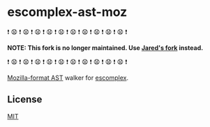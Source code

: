 # escomplex-ast-moz

:exclamation: :anguished: :exclamation: :anguished: :exclamation: :anguished: :exclamation: :anguished: :exclamation: :anguished: :exclamation: :anguished: :exclamation: :anguished: :exclamation: :anguished: :exclamation: :anguished: :exclamation: :anguished: :exclamation:

**NOTE: This fork is no longer maintained. Use [Jared's fork](https://github.com/jared-stilwell/escomplex-ast-moz) instead.**

:exclamation: :anguished: :exclamation: :anguished: :exclamation: :anguished: :exclamation: :anguished: :exclamation: :anguished: :exclamation: :anguished: :exclamation: :anguished: :exclamation: :anguished: :exclamation: :anguished: :exclamation: :anguished: :exclamation:

[Mozilla-format AST][parserapi] walker
for [escomplex][escomplex].

## License

[MIT][license]

[parserapi]: https://developer.mozilla.org/en-US/docs/SpiderMonkey/Parser_API
[escomplex]: https://github.com/philbooth/escomplex
[license]: https://github.com/philbooth/escomplex-ast-moz/blob/master/COPYING
